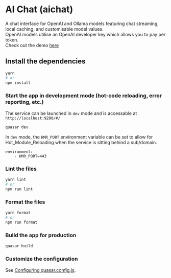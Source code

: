 # AI Chat (aichat)

A chat interface for OpenAI and Ollama models featuring chat streaming, local caching, and customisable model values.
<br>
OpenAI models utilise an OpenAI developer key which allows you to pay per token.
<br>
Check out the demo [here](https://ai.chat.mc.hzuccon.com/#/)

## Install the dependencies
```bash
yarn
# or
npm install
```

### Start the app in development mode (hot-code reloading, error reporting, etc.)
The service can be launched in `dev` mode and is accessable at `http://localhost:9200/#/`
```bash
quasar dev
```
In `dev` mode, the `HMR_PORT` environment variable can be set to allow for Hot_Module_Reloading when the service is sitting behind a sub/domain.
```
environment:
    - HMR_PORT=443
```


### Lint the files
```bash
yarn lint
# or
npm run lint
```


### Format the files
```bash
yarn format
# or
npm run format
```



### Build the app for production
```bash
quasar build
```

### Customize the configuration
See [Configuring quasar.config.js](https://v2.quasar.dev/quasar-cli-vite/quasar-config-js).
